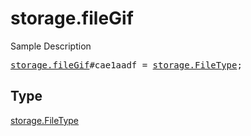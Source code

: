 # storage.fileGif

Sample Description

<pre>
<a href="../constructor/storage.fileGif.md">storage.fileGif</a>#cae1aadf = <a href="../type/storage.FileType.md">storage.FileType</a>;</pre>

## Type

<a href="../type/storage.FileType.md">storage.FileType</a>
